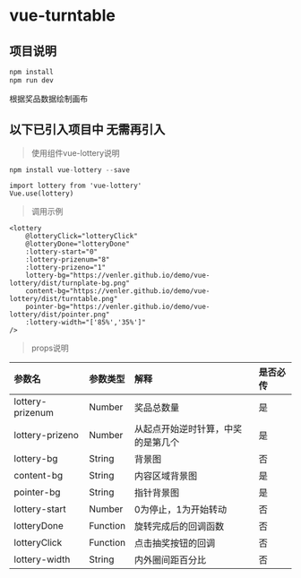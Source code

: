 # vue-turntable


## 项目说明 

```js
npm install
npm run dev
```
根据奖品数据绘制画布

## 以下已引入项目中 无需再引入

> 使用组件vue-lottery说明 

```js
npm install vue-lottery --save
```

```
import lottery from 'vue-lottery'
Vue.use(lottery)
```

> 调用示例

```
<lottery
    @lotteryClick="lotteryClick"
    @lotteryDone="lotteryDone"
    :lottery-start="0"
    :lottery-prizenum="8"
    :lottery-prizeno="1"
    lottery-bg="https://venler.github.io/demo/vue-lottery/dist/turnplate-bg.png"
    content-bg="https://venler.github.io/demo/vue-lottery/dist/turntable.png"
    pointer-bg="https://venler.github.io/demo/vue-lottery/dist/pointer.png"
    :lottery-width="['85%','35%']"
/>
```

> props说明

| 参数名 | 参数类型 | 解释 | 是否必传 |
| :--- | :--- | :--- | :--- |
| lottery-prizenum | Number | 奖品总数量 | 是 |
| lottery-prizeno | Number | 从起点开始逆时针算，中奖的是第几个 | 是 |
| lottery-bg | String | 背景图 | 否 |
| content-bg | String | 内容区域背景图 | 是 |
| pointer-bg | String | 指针背景图 | 是 |
| lottery-start | Number | 0为停止，1为开始转动 | 否 |
| lotteryDone | Function | 旋转完成后的回调函数 | 否 |
| lotteryClick | Function | 点击抽奖按钮的回调 | 否 |
| lottery-width | String | 内外圈间距百分比 | 否 |



